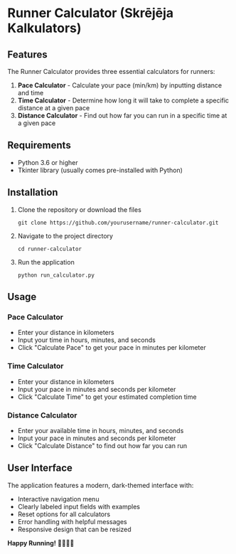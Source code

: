 # Runner Calculator (Skrējēja Kalkulators)

## Features

The Runner Calculator provides three essential calculators for runners:

1. **Pace Calculator** - Calculate your pace (min/km) by inputting distance and time
2. **Time Calculator** - Determine how long it will take to complete a specific distance at a given pace
3. **Distance Calculator** - Find out how far you can run in a specific time at a given pace

## Requirements

- Python 3.6 or higher
- Tkinter library (usually comes pre-installed with Python)

## Installation

1. Clone the repository or download the files
   ```
   git clone https://github.com/yourusername/runner-calculator.git
   ```

2. Navigate to the project directory
   ```
   cd runner-calculator
   ```

3. Run the application
   ```
   python run_calculator.py
   ```

## Usage

### Pace Calculator

- Enter your distance in kilometers
- Input your time in hours, minutes, and seconds
- Click "Calculate Pace" to get your pace in minutes per kilometer

### Time Calculator

- Enter your distance in kilometers
- Input your pace in minutes and seconds per kilometer
- Click "Calculate Time" to get your estimated completion time

### Distance Calculator

- Enter your available time in hours, minutes, and seconds
- Input your pace in minutes and seconds per kilometer
- Click "Calculate Distance" to find out how far you can run

## User Interface

The application features a modern, dark-themed interface with:

- Interactive navigation menu
- Clearly labeled input fields with examples
- Reset options for all calculators
- Error handling with helpful messages
- Responsive design that can be resized

**Happy Running!** 🏃‍♀️🏃‍♂️
